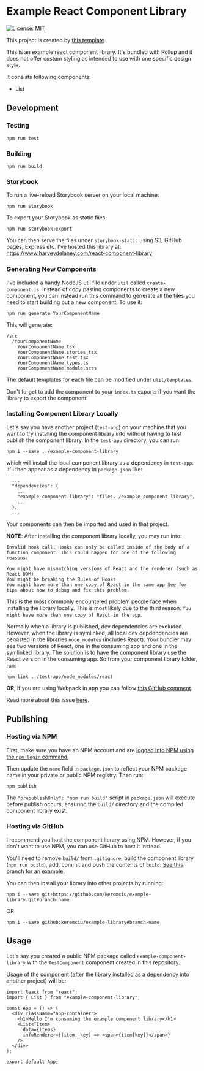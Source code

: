 # Example React Component Library

[![License: MIT](https://img.shields.io/badge/License-MIT-green.svg)](https://opensource.org/licenses/MIT)

This project is created by [this template](https://github.com/keremciu/react-component-library/).

This is an example react component library. It's bundled with Rollup and it does not offer custom styling as intended to use with one specific design style.

It consists following components:

- List

## Development

### Testing

```
npm run test
```

### Building

```
npm run build
```

### Storybook

To run a live-reload Storybook server on your local machine:

```
npm run storybook
```

To export your Storybook as static files:

```
npm run storybook:export
```

You can then serve the files under `storybook-static` using S3, GitHub pages, Express etc. I've hosted this library at: https://www.harveydelaney.com/react-component-library

### Generating New Components

I've included a handy NodeJS util file under `util` called `create-component.js`. Instead of copy pasting components to create a new component, you can instead run this command to generate all the files you need to start building out a new component. To use it:

```
npm run generate YourComponentName
```

This will generate:

```
/src
  /YourComponentName
    YourComponentName.tsx
    YourComponentName.stories.tsx
    YourComponentName.test.tsx
    YourComponentName.types.ts
    YourComponentName.module.scss
```

The default templates for each file can be modified under `util/templates`.

Don't forget to add the component to your `index.ts` exports if you want the library to export the component!

### Installing Component Library Locally

Let's say you have another project (`test-app`) on your machine that you want to try installing the component library into without having to first publish the component library. In the `test-app` directory, you can run:

```
npm i --save ../example-component-library
```

which will install the local component library as a dependency in `test-app`. It'll then appear as a dependency in `package.json` like:

```
  ...
  "dependencies": {
    ...
    "example-component-library": "file:../example-component-library",
    ...
  },
  ...
```

Your components can then be imported and used in that project.

**NOTE**: After installing the component library locally, you may run into:

```
Invalid hook call. Hooks can only be called inside of the body of a function component. This could happen for one of the following reasons:

You might have mismatching versions of React and the renderer (such as React DOM)
You might be breaking the Rules of Hooks
You might have more than one copy of React in the same app See for tips about how to debug and fix this problem.
```

This is the most commonly encountered problem people face when installing the library locally. This is most likely due to the third reason: `You might have more than one copy of React in the app`.

Normally when a library is published, dev dependencies are excluded. However, when the library is symlinked, all local dev depdendencies are persisted in the libraries `node_modules` (includes React). Your bundler may see two versions of React, one in the consuming app and one in the symlinked library. The solution is to have the component library use the React version in the consuming app. So from your component library folder, run:

```
npm link ../test-app/node_modules/react
```

**OR**, if you are using Webpack in app you can follow [this GitHub comment](https://github.com/facebook/react/issues/13991#issuecomment-435587809).

Read more about this issue [here](https://reactjs.org/warnings/invalid-hook-call-warning.html).

## Publishing

### Hosting via NPM

First, make sure you have an NPM account and are [logged into NPM using the `npm login` command.](https://docs.npmjs.com/creating-a-new-npm-user-account)

Then update the `name` field in `package.json` to reflect your NPM package name in your private or public NPM registry. Then run:

```
npm publish
```

The `"prepublishOnly": "npm run build"` script in `package.json` will execute before publish occurs, ensuring the `build/` directory and the compiled component library exist.

### Hosting via GitHub

I recommend you host the component library using NPM. However, if you don't want to use NPM, you can use GitHub to host it instead.

You'll need to remove `build/` from `.gitignore`, build the component library (`npm run build`), add, commit and push the contents of `build`. [See this branch for an example.](https://github.com/HarveyD/react-component-library/tree/host-via-github)

You can then install your library into other projects by running:

```
npm i --save git+https://github.com/keremciu/example-library.git#branch-name
```

OR

```
npm i --save github:keremciu/example-library#branch-name
```

## Usage

Let's say you created a public NPM package called `example-component-library` with the `TestComponent` component created in this repository.

Usage of the component (after the library installed as a dependency into another project) will be:

```TSX
import React from "react";
import { List } from "example-component-library";

const App = () => (
  <div className="app-container">
    <h1>Hello I'm consuming the example component library</h1>
    <List<TItem>
      data={items}
      infoRenderer={(item, key) => <span>{item[key]}</span>}
    />
  </div>
);

export default App;
```
